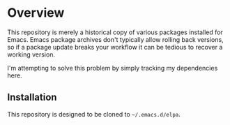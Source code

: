 # Overview

This repository is merely a historical copy of various packages
installed for Emacs. Emacs package archives don't typically allow
rolling back versions, so if a package update breaks your workflow it
can be tedious to recover a working version.

I'm attempting to solve this problem by simply tracking my
dependencies here.

## Installation

This repository is designed to be cloned to
`~/.emacs.d/elpa`.
